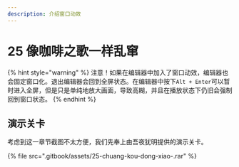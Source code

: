 ```yaml
---
description: 介绍窗口动效
---
```


# 25 像咖啡之歌一样乱窜

{% hint style="warning" %}
注意！如果在编辑器中加入了窗口动效，编辑器也会固定窗口化。退出编辑器会回到全屏状态。在编辑器中按下`Alt + Enter`可以暂时进入全屏，但是只是单纯地放大画面，导致高糊，并且在播放状态下仍旧会强制回到窗口状态。
{% endhint %}

## 演示关卡

考虑到这一章节截图不太方便，我们先奉上由吾夜犹明提供的演示关卡。

{% file src=".gitbook/assets/25-chuang-kou-dong-xiao-.rar" %}



